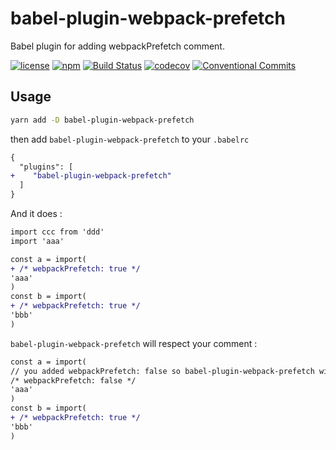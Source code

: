 # babel-plugin-webpack-prefetch

Babel plugin for adding webpackPrefetch comment.

[![license](https://img.shields.io/npm/l/babel-plugin-webpack-prefetch.svg)](https://github.com/whtsky/babel-plugin-webpack-prefetch/blob/master/LICENSE)
[![npm](https://img.shields.io/npm/v/babel-plugin-webpack-prefetch.svg)](https://www.npmjs.com/package/babel-plugin-webpack-prefetch)
[![Build Status](https://travis-ci.org/whtsky/babel-plugin-webpack-prefetch.svg?branch=master)](https://travis-ci.org/whtsky/babel-plugin-webpack-prefetch)
[![codecov](https://codecov.io/gh/whtsky/babel-plugin-webpack-prefetch/branch/master/graph/badge.svg)](https://codecov.io/gh/whtsky/babel-plugin-webpack-prefetch)
[![Conventional Commits](https://img.shields.io/badge/Conventional%20Commits-1.0.0-yellow.svg)](https://conventionalcommits.org)

## Usage

```bash
yarn add -D babel-plugin-webpack-prefetch
```

then add `babel-plugin-webpack-prefetch` to your `.babelrc`

```diff .babelrc
{
  "plugins": [
+    "babel-plugin-webpack-prefetch"
  ]
}
```

And it does :
```diff a.js
import ccc from 'ddd'
import 'aaa'

const a = import(
+ /* webpackPrefetch: true */
'aaa'
)
const b = import(
+ /* webpackPrefetch: true */
'bbb'
)
```

`babel-plugin-webpack-prefetch` will respect your comment :
```diff a.js
const a = import(
// you added webpackPrefetch: false so babel-plugin-webpack-prefetch will not modify it
/* webpackPrefetch: false */
'aaa'
)
const b = import(
+ /* webpackPrefetch: true */
'bbb'
)
